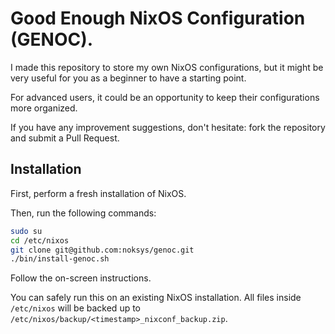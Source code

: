 # Good Enough NixOS Configuration (GENOC).

I made this repository to store my own NixOS configurations, but it might be very useful for you as a beginner to have a starting point.

For advanced users, it could be an opportunity to keep their configurations more organized.

If you have any improvement suggestions, don't hesitate: fork the repository and submit a Pull Request.

## Installation
First, perform a fresh installation of NixOS.

Then, run the following commands:

```bash
sudo su
cd /etc/nixos
git clone git@github.com:noksys/genoc.git
./bin/install-genoc.sh
```

Follow the on-screen instructions.

You can safely run this on an existing NixOS installation. All files inside `/etc/nixos` will be backed up to `/etc/nixos/backup/<timestamp>_nixconf_backup.zip`.

